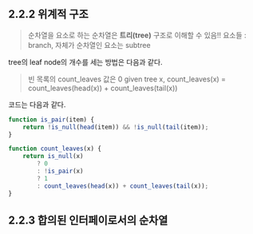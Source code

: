 ## 2.2.2 위계적 구조

> 순차열을 요소로 하는 순차열은 **트리(tree)** 구조로 이해할 수 있음!!
> 요소들 : branch, 자체가 순차열인 요소는 subtree

tree의 leaf node의 개수를 세는 방법은 다음과 같다.

> 빈 목록의 count_leaves 값은 0
> given tree x, count_leaves(x) = count_leaves(head(x)) + count_leaves(tail(x))

코드는 다음과 같다.

```js
function is_pair(item) {
	return !is_null(head(item)) && !is_null(tail(item));
}

function count_leaves(x) {
	return is_null(x)
		? 0
		: !is_pair(x)
		? 1
		: count_leaves(head(x)) + count_leaves(tail(x));
}
```


## 2.2.3 합의된 인터페이로서의 순차열

